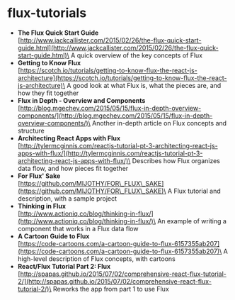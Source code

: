 # flux-tutorials

* **The Flux Quick Start Guide**\
  [http://www.jackcallister.com/2015/02/26/the-flux-quick-start-guide.html](http://www.jackcallister.com/2015/02/26/the-flux-quick-start-guide.html)\
  A quick overview of the key concepts of Flux
* **Getting to Know Flux**\
  [https://scotch.io/tutorials/getting-to-know-flux-the-react-js-architecture](https://scotch.io/tutorials/getting-to-know-flux-the-react-js-architecture)\
  A good look at what Flux is, what the pieces are, and how they fit together
* **Flux in Depth - Overview and Components**\
  [http://blog.mgechev.com/2015/05/15/flux-in-depth-overview-components/](http://blog.mgechev.com/2015/05/15/flux-in-depth-overview-components/)\
  Another in-depth article on Flux concepts and structure
* **Architecting React Apps with Flux**\
  [http://tylermcginnis.com/reactjs-tutorial-pt-3-architecting-react-js-apps-with-flux/](http://tylermcginnis.com/reactjs-tutorial-pt-3-architecting-react-js-apps-with-flux/)\
  Describes how Flux organizes data flow, and how pieces fit together
* **For Flux' Sake**\
  [https://github.com/MIJOTHY/FOR\_FLUX\_SAKE](https://github.com/MIJOTHY/FOR\_FLUX\_SAKE)\
  A Flux tutorial and description, with a sample project
* **Thinking in Flux**\
  [http://www.actioniq.co/blog/thinking-in-flux/](http://www.actioniq.co/blog/thinking-in-flux/)\
  An example of writing a component that works in a Flux data flow
* **A Cartoon Guide to Flux**\
  [https://code-cartoons.com/a-cartoon-guide-to-flux-6157355ab207](https://code-cartoons.com/a-cartoon-guide-to-flux-6157355ab207)\
  A high-level description of Flux concepts, with cartoons
* **React/Flux Tutorial Part 2: Flux**\
  [http://spapas.github.io/2015/07/02/comprehensive-react-flux-tutorial-2/](http://spapas.github.io/2015/07/02/comprehensive-react-flux-tutorial-2/)\
  Reworks the app from part 1 to use Flux
